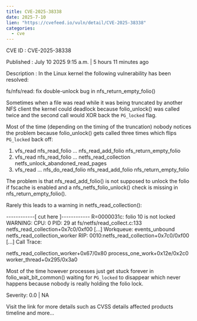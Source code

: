 ```yaml
--- 
title: CVE-2025-38338
date: 2025-7-10
lien: "https://cvefeed.io/vuln/detail/CVE-2025-38338"
categories:
  - cve
---
```


CVE ID : CVE-2025-38338

Published :  July 10
2025
9:15 a.m. | 5 hours
11 minutes ago

Description : In the Linux kernel
the following vulnerability has been resolved:

fs/nfs/read: fix double-unlock bug in nfs_return_empty_folio()

Sometimes
when a file was read while it was being truncated by
another NFS client
the kernel could deadlock because folio_unlock()
was called twice
and the second call would XOR back the `PG_locked`
flag.

Most of the time (depending on the timing of the truncation)
nobody
notices the problem because folio_unlock() gets called three times
which flips `PG_locked` back off:

 1. vfs_read
nfs_read_folio
... nfs_read_add_folio
nfs_return_empty_folio
 2. vfs_read
nfs_read_folio
... netfs_read_collection
netfs_unlock_abandoned_read_pages
 3. vfs_read
... nfs_do_read_folio
nfs_read_add_folio
nfs_return_empty_folio

The problem is that nfs_read_add_folio() is not supposed to unlock the
folio if fscache is enabled
and a nfs_netfs_folio_unlock() check is
missing in nfs_return_empty_folio().

Rarely this leads to a warning in netfs_read_collection():

 ------------[ cut here ]------------
 R=0000031c: folio 10 is not locked
 WARNING: CPU: 0 PID: 29 at fs/netfs/read_collect.c:133 netfs_read_collection+0x7c0/0xf00
 [...]
 Workqueue: events_unbound netfs_read_collection_worker
 RIP: 0010:netfs_read_collection+0x7c0/0xf00
 [...]
 Call Trace:
  
  netfs_read_collection_worker+0x67/0x80
  process_one_work+0x12e/0x2c0
  worker_thread+0x295/0x3a0

Most of the time
however
processes just get stuck forever in
folio_wait_bit_common()
waiting for `PG_locked` to disappear
which
never happens because nobody is really holding the folio lock.

Severity: 0.0 | NA

Visit the link for more details
such as CVSS details
affected products
timeline
and more...
